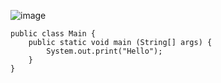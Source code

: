 ![image](https://user-images.githubusercontent.com/58898466/152309114-2002c9bc-f263-4145-b8c3-e49e176b23f9.png)

~~~
public class Main {
    public static void main (String[] args) {
        System.out.print("Hello");
    }
}
~~~
